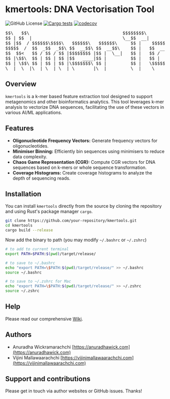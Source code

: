# kmertools: DNA Vectorisation Tool

![GitHub License](https://img.shields.io/github/license/anuradhawick/kmertools)
[![Cargo tests](https://github.com/anuradhawick/kmertools/actions/workflows/rust_test.yml/badge.svg)](https://github.com/anuradhawick/kmertools/actions/workflows/rust_test.yml)
[![codecov](https://codecov.io/gh/anuradhawick/kmertools/graph/badge.svg?token=IDGRE54SSQ)](https://codecov.io/gh/anuradhawick/kmertools)

<div align="center">
<pre>
$$\   $$\                                   $$$$$$$$\                     $$\           
$$ | $$  |                                  \__$$  __|                    $$ |          
$$ |$$  / $$$$$$\$$$$\   $$$$$$\   $$$$$$\     $$ |    $$$$$$\   $$$$$$\  $$ | $$$$$$$\ 
$$$$$  /  $$  _$$  _$$\ $$  __$$\ $$  __$$\    $$ |   $$  __$$\ $$  __$$\ $$ |$$  _____|
$$  $$<   $$ / $$ / $$ |$$$$$$$$ |$$ |  \__|   $$ |   $$ /  $$ |$$ /  $$ |$$ |\$$$$$$\  
$$ |\$$\  $$ | $$ | $$ |$$   ____|$$ |         $$ |   $$ |  $$ |$$ |  $$ |$$ | \____$$\ 
$$ | \$$\ $$ | $$ | $$ |\$$$$$$$\ $$ |         $$ |   \$$$$$$  |\$$$$$$  |$$ |$$$$$$$  |
\__|  \__|\__| \__| \__| \_______|\__|         \__|    \______/  \______/ \__|\_______/ 
</pre>
</div>
                                                         
## Overview

`kmertools` is a k-mer based feature extraction tool designed to support metagenomics and other bioinformatics analytics. This tool leverages k-mer analysis to vectorize DNA sequences, facilitating the use of these vectors in various AI/ML applications.

## Features

- **Oligonucleotide Frequency Vectors:** Generate frequency vectors for oligonucleotides.
- **Minimiser Binning:** Efficiently bin sequences using minimisers to reduce data complexity.
- **Chaos Game Representation (CGR):** Compute CGR vectors for DNA sequences based on k-mers or whole sequence transformation.
- **Coverage Histograms:** Create coverage histograms to analyze the depth of sequencing reads.

## Installation

You can install `kmertools` directly from the source by cloning the repository and using Rust's package manager `cargo`.

```bash
git clone https://github.com/your-repository/kmertools.git
cd kmertools
cargo build --release
```

Now add the binary to path (you may modify `~/.bashrc` or `~/.zshrc`)

```sh
# to add to current terminal
export PATH=$PATH:$(pwd)/target/release/

# to save to ~/.bashrc
echo "export PATH=\$PATH:$(pwd)/target/release/" >> ~/.bashrc
source ~/.bashrc

# to save to ~/.zshrc for Mac
echo "export PATH=\$PATH:$(pwd)/target/release/" >> ~/.zshrc
source ~/.zshrc
```

## Help

Please read our comprehensive [Wiki](https://github.com/anuradhawick/kmertools/wiki).

## Authors

* Anuradha Wickramarachchi [https://anuradhawick.com](https://anuradhawick.com)
* Vijini Mallawaarachchi [https://vijinimallawaarachchi.com](https://vijinimallawaarachchi.com)

## Support and contributions

Please get in touch via author websites or GitHub issues. Thanks!